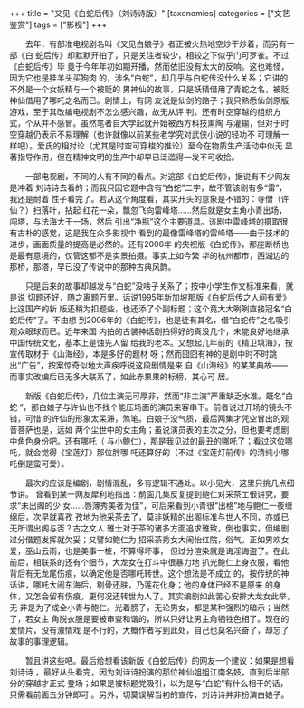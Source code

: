 +++
title = "又见《白蛇后传》（刘诗诗版）"
[taxonomies]
categories = ["文艺鉴赏"]
tags = ["影视"]
+++
<!-- # 又见《白蛇后传》 -->
<!--LINK: 2010-03-23 19:48:48 http://lymslive.blog.163.com/blog/static/8547708201022374848201/ -->

<!-- 又见《白蛇后传》 -->
<!-- 七阶子　2010-03-20 -->
　　去年，有部准电视剧名叫《又见白娘子》者正被火热地空炒干炒着，而另有一部《白
蛇后传》却默默开拍了，只是关注者较少，相较之下似乎门可罗雀。不过《白蛇后传》毕
竟于今年年初如期开播，然而依旧没有太大的反响。这也难怪，因为它也是挂羊头买狗肉
的，涉名“白蛇”，却几乎与白蛇传没什么关系；它讲的不外是一个女妖精与一个被贬的
男神仙的故事，只是妖精借用了青蛇之名，被贬神仙借用了哪吒之名而已。剧情上，有网
友说是仙剑的路子；我只熟悉仙剑原版游戏，至于其改编电视剧不怎么感兴趣，故无从评
判。还有时空穿越的组织方式，个从并不感冒。虽然笔者自大学起就开始被西方科技熏陶
与灌输，但对于时空穿越仍表示不易理解（也许就像以前某些老学究对武侠小说的轻功不
可理解一样吧）。爱氏的相对论（尤其是时空可穿梭的推论）至今在物质生产活动中似无
显著指导作用，但在精神文明的生产中却早已泛滥得一发不可收拾。
<!-- more -->

　　一部电视剧，不同的人有不同的看点。对这部《白蛇后传》，据说有不少网友是冲着
刘诗诗去看的；而我只因它题中含有“白蛇”二字，故不管该剧有多“雷”，我还是耐着
性子看完了。若从这个角度看，其实开头的意象是不错的：寺僧（许仙？）扫落叶，拈起
红花一朵，飘忽飞向雷峰塔……然后就是女主角小青出场，闯塔，与法海大干一场，然后
引出“净瓶”这个主要道具。该剧中雷峰塔的摄取很有古朴的感觉，这是我在众多影视中
看到的最像雷峰塔的雷峰塔——由于技术的进步，画面质量的提高是必然的。还有2006年
的央视版《白蛇传》，那座断桥也是最有意境的，仅管这都不是实景拍摄。事实上如今繁
华的杭州都市，西湖边的那桥，那塔，早已没了传说中的那种古典风韵。

　　只是后来的故事却越发与“白蛇”没啥子关系了；按中小学生作文标准来看，就是说
切题还好，随之离题万里。话说1995年新加坡那版《白蛇后传之人间有爱》比这国产的新
版还稍为扣题些，也还添了个副标题；这个竟大大咧咧直接冠名“白蛇后传”了。不由想
到2006年的《白蛇传》，也是徒有其名，借“白蛇传”之名吸引观众眼球而已。近年来国
内拍的古装神话剧拍得好的真没几个，未能良好地继承中国传统文化，基本上是蚀先人留
给我的老本。又想起几年前的《精卫填海》，按宣传取材于《山海经》，本是多好的题材
呀；然而囧囧有神的是剧中时不时跳出“广告”，按案惊奇似地大声疾呼说这段剧情是来
自《山海经》的某某典故——而事实改编后已无多大联系了，如此赤果果的标榜，其心可
居。

　　新版《白蛇后传》，几位主演无可厚非，然而“非主演”严重缺乏水准。既名“白蛇
”，那白娘子与许仙也不找个能压场面的演员来客串下。前者说过开场的镜头不错，可惜
的许仙的形象太呆滞，煞笔。白娘子没气质，最后两集才凭空冒出的观音菩萨也是，远如
两个尘世中的女主角；虽说演员表的主次之分，但也要考虑剧中角色身份吧。还有哪吒（
与小鲍仁），那是我见过的最丑的哪吒了；看过这位哪吒，就会觉得《宝莲灯》那位胖哪
吒还算好的（不过《宝莲灯前传》的清纯小哪吒倒是蛮可爱）。

　　最次的应该是编剧，剧情混乱，多有逻辑不通处。以小见大，这里只挑几点细节讲。
曾看到某一网友犀利地指出：前面几集反复提到鲍仁对采茶工很讲究，要求“未出阁的少
女……唇薄秀美者为佳”，可后来看到小青很“出格”地与鲍仁一夜缠绵后，次早就喜孜
孜地为他采茶去了，莫非妖精的出阁标准与世人不同，亦或已无所谓出阁与否？古之文人
雅士对于茶的诸多方面追求雅致，倒也事实，但编剧过分借题发挥就欠妥；又譬如鲍仁为
招采茶秀女大闹怡红院，俗气。正如男欢女爱，巫山云雨，也是美事一桩，不算得坏事，
但过分渲染就是诲淫诲盗了。在此前后，相联系的还有个细节，大龙女在打斗中很暴力地
扒光鲍仁上身衣服，看他背后有无龙尾伤痕，以确定他是否哪吒转世。这个想法是不成立
的，按传统的神话讲，哪吒大闹东海后，剔骨还肤，乃莲花化身；他的身体已经不是原来
的身体，又怎会留有伤痕，更何况还转世为人了。其实编剧如此苦心安排大龙女此举，无
非是为了成全小青与鲍仁。光着膀子，无论男女，都是某种强烈的暗示；当然了，若女主
角脱衣服是要被审查和谐的，所以只好让男主角牺牲色相了。现在的爱情片，没有激情戏
是不行的，大概作者写到此处，自己也莫名兴奋了，却忘了故事的事理逻辑。

　　暂且讲这些吧。最后给想看该新版《白蛇后传》的网友一个建议：如果是想看刘诗诗
，最好从头看完，因为刘诗诗扮演的那位神仙姐姐江南名妓，直到后半部分的穿越才正式
登场；如果是被标题党吸引，以为是与“白蛇”有什么相干的话，只需看前面五分钟即可
。另外，切莫误解当初的宣传，刘诗诗并非扮演白娘子。

